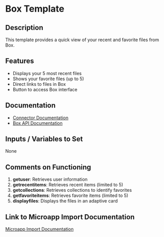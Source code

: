 # Box Template

## Description
This template provides a quick view of your recent and favorite files from Box.

## Features
- Displays your 5 most recent files
- Shows your favorite files (up to 5)
- Direct links to files in Box
- Button to access Box interface

## Documentation
- [Connector Documentation](https://docs.lumapps.com/docs/admin-l4430581765424978extensions)
- [Box API Documentation](https://developer.box.com/reference/)

## Inputs / Variables to Set
None

## Comments on Functioning
1. **getuser**: Retrieves user information
2. **getrecentitems**: Retrieves recent items (limited to 5)
3. **getcollections**: Retrieves collections to identify favorites
4. **getfavoriteitems**: Retrieves favorite items (limited to 5)
5. **displayfiles**: Displays the files in an adaptive card

## Link to Microapp Import Documentation
[Microapp Import Documentation](https://docs.lumapps.com/docs/ls/content/6236515079535869/devportal-l48909819228353757)
